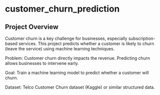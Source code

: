 # customer_churn_prediction

## Project Overview

Customer churn is a key challenge for businesses, especially subscription-based services. This project predicts whether a customer is likely to churn 
(leave the service) using machine learning techniques.

Problem: Customer churn directly impacts the revenue. Predicting churn allows businesses to intervene early.

Goal: Train a machine learning model to predict whether a customer will churn.

Dataset: Telco Customer Churn dataset (Kaggle) or similar structured data.
